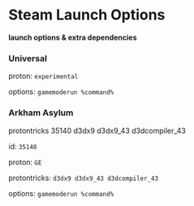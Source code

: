 # Steam Launch Options

**launch options & extra dependencies**

### Universal

proton: ``experimental``

options: ``gamemoderun %command%``

### Arkham Asylum

protontricks 35140 d3dx9 d3dx9_43 d3dcompiler_43

id: ``35140``

proton: ``GE``

protontricks: ``d3dx9 d3dx9_43 d3dcompiler_43``

options: ``gamemoderun %command%``


